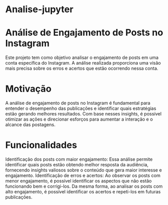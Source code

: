 # Analise-jupyter
<h1>Análise de Engajamento de Posts no Instagram</h1>
Este projeto tem como objetivo analisar o engajamento de posts em uma conta específica do Instagram. A análise realizada proporciona uma visão mais precisa sobre os erros e acertos que estão ocorrendo nessa conta.

<h1>Motivação</h1>
A análise de engajamento de posts no Instagram é fundamental para entender o desempenho das publicações e identificar quais estratégias estão gerando melhores resultados. Com base nesses insights, é possível otimizar as ações e direcionar esforços para aumentar a interação e o alcance das postagens.

<h1>Funcionalidades</h1>
Identificação dos posts com maior engajamento: Essa análise permite identificar quais posts estão obtendo melhor resposta da audiência, fornecendo insights valiosos sobre o conteúdo que gera maior interesse e engajamento.
Identificação de erros e acertos: Ao observar os posts com menor engajamento, é possível identificar os aspectos que não estão funcionando bem e corrigi-los. Da mesma forma, ao analisar os posts com alto engajamento, é possível identificar os acertos e repeti-los em futuras publicações.
